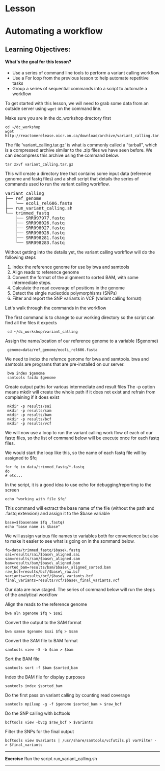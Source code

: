 # Lesson

Automating a workflow
===================

Learning Objectives:
-------------------
#### What's the goal for this lesson?

* Use a series of command line tools to perform a variant calling workflow
* Use a For loop from the previous lesson to help automate repetitive tasks
* Group a series of sequential commands into a script to automate a workflow

To get started with this lesson, we will need to grab some data from an outside
server using `wget` on the command line.

Make sure you are in the dc_workshop drectory first

    cd ~/dc_workshop
    wget http://reactomerelease.oicr.on.ca/download/archive/variant_calling.tar.gz

The file 'variant_calling.tar.gz' is what is commonly called a "tarball", which is
a compressed archive similar to the .zip files we have seen before.  We can decompress
this archive using the command below.

    tar zxvf variant_calling.tar.gz

This will create a directory tree that contains some input data (reference genome and fastq files)
and a shell script that details the series of commands used to run the variant calling workflow.

<pre>
variant_calling
├── ref_genome
│   └── ecoli_rel606.fasta
├── run_variant_calling.sh
└── trimmed_fastq
    ├── SRR097977.fastq
    ├── SRR098026.fastq
    ├── SRR098027.fastq
    ├── SRR098028.fastq
    ├── SRR098281.fastq
    └── SRR098283.fastq
</pre>

Without getting into the details yet, the variant calling workflow will do the following steps

1. Index the reference genome for use by bwa and samtools
2. Align reads to reference genome
3. Convert the format of the alignment to sorted BAM, with some intermediate steps.
4. Calculate the read coverage of positions in the genome
5. Detect the single nucleotide polymorphisms (SNPs)
6. Filter and report the SNP variants in VCF (variant calling format)

Let's walk through the commands in the workflow

The first command is to change to our working directory
so the script can find all the files it expects

     cd ~/dc_workshop/variant_calling

Assign the name/location of our reference genome
to a variable ($genome)

     genome=data/ref_genome/ecoli_rel606.fasta

We need to index the refernce genome for bwa and samtools. bwa
and samtools are programs that are pre-installed on our server.

     bwa index $genome
     samtools faidx $genome

Create output paths for various intermediate and result files
The -p option means mkdir will create the whole path if it
does not exist and refrain from complaining if it does exist

     mkdir -p results/sai
     mkdir -p results/sam
     mkdir -p results/bam
     mkdir -p results/bcf
     mkdir -p results/vcf

We will now use a loop to run the variant calling work flow of
each of our fastq files, so the list of command below will be execute
once for each fastq files.

We would start the loop like this, so the name of each fastq file will
by assigned to $fq

    for fq in data/trimmed_fastq/*.fastq
    do
    # etc...

In the script, it is a good idea to use echo for debugging/reporting to the screen

    echo "working with file $fq"

This command will extract the base name of the file
(without the path and .fastq extension) and assign it
to the $base variable
   
    base=$(basename $fq .fastq)
    echo "base name is $base"

We will assign various file names to variables both
for convenience but also to make it easier to see what 
is going on in the sommand below.

    fq=data/trimmed_fastq/$base\.fastq
    sai=results/sai/$base\_aligned.sai
    sam=results/sam/$base\_aligned.sam
    bam=results/bam/$base\_aligned.bam
    sorted_bam=results/bam/$base\_aligned_sorted.bam
    raw_bcf=results/bcf/$base\_raw.bcf
    variants=results/bcf/$base\_variants.bcf
    final_variants=results/vcf/$base\_final_variants.vcf

Our data are now staged.  The series of command below will run
the steps of the analytical workflow

Align the reads to the reference genome

    bwa aln $genome $fq > $sai

Convert the output to the SAM format

    bwa samse $genome $sai $fq > $sam

Convert the SAM file to BAM format

    samtools view -S -b $sam > $bam

Sort the BAM file

    samtools sort -f $bam $sorted_bam

Index the BAM file for display purposes

    samtools index $sorted_bam

Do the first pass on variant calling by counting
read coverage

    samtools mpileup -g -f $genome $sorted_bam > $raw_bcf

Do the SNP calling with bcftools

    bcftools view -bvcg $raw_bcf > $variants

Filter the SNPs for the final output

    bcftools view $variants | /usr/share/samtools/vcfutils.pl varFilter - > $final_variants
    
    
****
**Exercise**
Run the script run_variant_calling.sh
****




